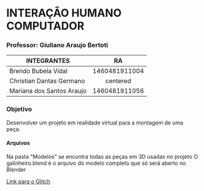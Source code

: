 # INTERAÇÃO HUMANO COMPUTADOR

### Professor: Giuliano Araujo Bertoti


| INTEGRANTES               | RA            | 
| ------------------------- |:-------------:|
| Brendo Bubela Vidal       | 1460481911004 | 
| Christian Dantas Germano  | centered      |   
| Mariana dos Santos Araujo | 1460481911056 |   

### Objetivo
Desenvolver um projeto em realidade virtual para a montagem de uma peça.


#### Arquivos
Na pasta "Modelos" se encontra todas as peças em 3D usadas no projeto
O galinheiro.blend é o arquivo do modelo completo que só será aberto no Blender

[Link para o Glitch](https://glitch.com/edit/#!/flying-bubbly-sprint?path=index.html%3A9%3A8 )



